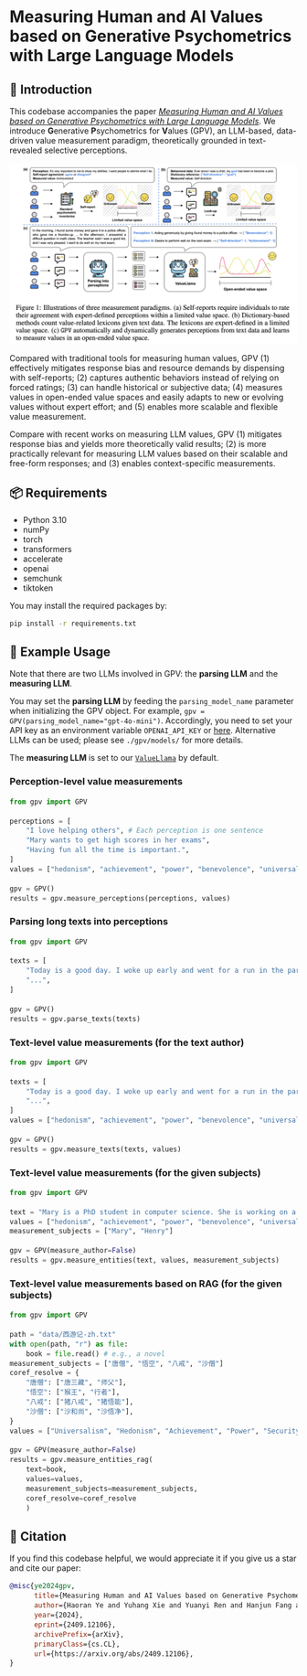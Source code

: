 # Measuring Human and AI Values based on Generative Psychometrics with Large Language Models

## 🚀 Introduction

This codebase accompanies the paper [*Measuring Human and AI Values based on Generative Psychometrics with Large Language Models*](https://arxiv.org/abs/2409.12106). We introduce **G**enerative **P**sychometrics for **V**alues (GPV), an LLM-based, data-driven value measurement paradigm, theoretically grounded in text-revealed selective perceptions.

![Diagram of GPV](./assets/diagram.png)

Compared with traditional tools for measuring human values, GPV (1) effectively mitigates response bias and resource demands by dispensing with self-reports; (2) captures authentic behaviors instead of relying on forced ratings; (3) can handle historical or subjective data; (4) measures values in open-ended value spaces and easily adapts to new or evolving values without expert effort; and (5) enables more scalable and flexible value measurement.

Compare with recent works on measuring LLM values, GPV (1) mitigates response bias and yields more theoretically valid results; (2) is more practically relevant for measuring LLM values based on their scalable and free-form responses; and (3) enables context-specific measurements.

## 📦 Requirements
- Python 3.10
- numPy
- torch
- transformers
- accelerate
- openai
- semchunk
- tiktoken

You may install the required packages by:
```bash
pip install -r requirements.txt
```

## 🔑 Example Usage

Note that there are two LLMs involved in GPV: the **parsing LLM** and the **measuring LLM**. 

You may set the **parsing LLM** by feeding the `parsing_model_name` parameter when initializing the GPV object. For example, `gpv = GPV(parsing_model_name="gpt-4o-mini")`. Accordingly, you need to set your API key as an environment variable `OPENAI_API_KEY` or [here](./gpv/models/models.py). Alternative LLMs can be used; please see `./gpv/models/` for more details.

The **measuring LLM** is set to our [`ValueLlama`](https://huggingface.co/Value4AI/ValueLlama-3-8B) by default.

### Perception-level value measurements
```python
from gpv import GPV

perceptions = [
    "I love helping others", # Each perception is one sentence
    "Mary wants to get high scores in her exams",
    "Having fun all the time is important.",
]
values = ["hedonism", "achievement", "power", "benevolence", "universalism"]

gpv = GPV()
results = gpv.measure_perceptions(perceptions, values)
```

### Parsing long texts into perceptions
```python
from gpv import GPV

texts = [
    "Today is a good day. I woke up early and went for a run in the park. The weather was perfect, and I felt energized. After my run, I had a healthy breakfast and spent some time reading a book. In the afternoon, I met up with some friends for lunch, and we had a great time catching up. I feel grateful for the wonderful day I had and look forward to more days like this...", # e.g., a blog post
    "...",
]

gpv = GPV()
results = gpv.parse_texts(texts)
```

### Text-level value measurements (for the text author)
```python
from gpv import GPV

texts = [
    "Today is a good day. I woke up early and went for a run in the park. The weather was perfect, and I felt energized. After my run, I had a healthy breakfast and spent some time reading a book. In the afternoon, I met up with some friends for lunch, and we had a great time catching up. I feel grateful for the wonderful day I had and look forward to more days like this...", # e.g., a blog post
    "...",
]
values = ["hedonism", "achievement", "power", "benevolence", "universalism"]

gpv = GPV()
results = gpv.measure_texts(texts, values)
```

### Text-level value measurements (for the given subjects)
```python
from gpv import GPV

text = "Mary is a PhD student in computer science. She is working on a project that aims to develop a new algorithm for image recognition. She is very passionate about her work and spends most of her time in the lab. She is determined to make a breakthrough in her field and become a successful researcher. Henry, on the other hand, is a high school student who is struggling with his grades. He is not interested in studying and spends most of his time playing video games. He is not motivated to do well in school and often skips classes. He dreams of becoming a professional gamer and making a living by playing video games."  # e.g., an essay
values = ["hedonism", "achievement", "power", "benevolence", "universalism"]
measurement_subjects = ["Mary", "Henry"]

gpv = GPV(measure_author=False)
results = gpv.measure_entities(text, values, measurement_subjects)
```

### Text-level value measurements based on RAG (for the given subjects)
```python
from gpv import GPV

path = "data/西游记-zh.txt"
with open(path, "r") as file:
    book = file.read() # e.g., a novel
measurement_subjects = ["唐僧", "悟空", "八戒", "沙僧"]
coref_resolve = {
    "唐僧": ["唐三藏", "师父"],
    "悟空": ["猴王", "行者"],
    "八戒": ["猪八戒", "猪悟能"],
    "沙僧": ["沙和尚", "沙悟净"],
}
values = ["Universalism", "Hedonism", "Achievement", "Power", "Security", "Self-Direction", "Stimulation", "Tradition", "Benevolence", "Conformity"]

gpv = GPV(measure_author=False)
results = gpv.measure_entities_rag(
    text=book,
    values=values,
    measurement_subjects=measurement_subjects,
    coref_resolve=coref_resolve
    )
```

## 📄 Citation

If you find this codebase helpful, we would appreciate it if you give us a star and cite our paper:

```bibtex
@misc{ye2024gpv,
      title={Measuring Human and AI Values based on Generative Psychometrics with Large Language Models}, 
      author={Haoran Ye and Yuhang Xie and Yuanyi Ren and Hanjun Fang and Xin Zhang and Guojie Song},
      year={2024},
      eprint={2409.12106},
      archivePrefix={arXiv},
      primaryClass={cs.CL},
      url={https://arxiv.org/abs/2409.12106}, 
}
```
